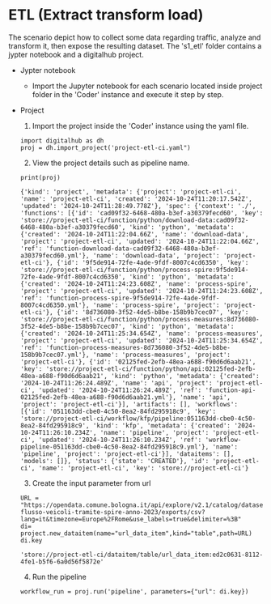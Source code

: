 # ETL (Extract transform load)

The scenario depict how to collect some data regarding traffic, analyze and transform it, then expose the resulting dataset. The 's1_etl' folder contains
a jypter notebook and a digitalhub project. 

- Jypter notebook 
	- Import the Jupyter notebook for each scenario located inside project folder in the 'Coder' instance and execute it step by step.

- Project
	
   1. Import the project inside the 'Coder' instance using the yaml file.
	```
 	import digitalhub as dh
 	proj = dh.import_project('project-etl-ci.yaml")
	```

   2.  View the project details such as pipeline name.
    ```
    print(proj)
   ```
   ```
   {'kind': 'project', 'metadata': {'project': 'project-etl-ci', 'name': 'project-etl-ci', 'created': '2024-10-24T11:20:17.542Z', 'updated': '2024-10-24T11:28:49.778Z'}, 'spec': {'context': './', 'functions': [{'id': 'cad09f32-6468-480a-b3ef-a30379fecd60', 'key': 'store://project-etl-ci/function/python/download-data:cad09f32-6468-480a-b3ef-a30379fecd60', 'kind': 'python', 'metadata': {'created': '2024-10-24T11:22:04.66Z', 'name': 'download-data', 'project': 'project-etl-ci', 'updated': '2024-10-24T11:22:04.66Z', 'ref': 'function-download-data-cad09f32-6468-480a-b3ef-a30379fecd60.yml'}, 'name': 'download-data', 'project': 'project-etl-ci'}, {'id': '9f5de914-72fe-4ade-9fdf-8007c4cd6350', 'key': 'store://project-etl-ci/function/python/process-spire:9f5de914-72fe-4ade-9fdf-8007c4cd6350', 'kind': 'python', 'metadata': {'created': '2024-10-24T11:24:23.608Z', 'name': 'process-spire', 'project': 'project-etl-ci', 'updated': '2024-10-24T11:24:23.608Z', 'ref': 'function-process-spire-9f5de914-72fe-4ade-9fdf-8007c4cd6350.yml'}, 'name': 'process-spire', 'project': 'project-etl-ci'}, {'id': '8d736080-3f52-4de5-b8be-158b9b7cec07', 'key': 'store://project-etl-ci/function/python/process-measures:8d736080-3f52-4de5-b8be-158b9b7cec07', 'kind': 'python', 'metadata': {'created': '2024-10-24T11:25:34.654Z', 'name': 'process-measures', 'project': 'project-etl-ci', 'updated': '2024-10-24T11:25:34.654Z', 'ref': 'function-process-measures-8d736080-3f52-4de5-b8be-158b9b7cec07.yml'}, 'name': 'process-measures', 'project': 'project-etl-ci'}, {'id': '02125fed-2efb-48ea-a688-f90d6d6aab21', 'key': 'store://project-etl-ci/function/python/api:02125fed-2efb-48ea-a688-f90d6d6aab21', 'kind': 'python', 'metadata': {'created': '2024-10-24T11:26:24.489Z', 'name': 'api', 'project': 'project-etl-ci', 'updated': '2024-10-24T11:26:24.489Z', 'ref': 'function-api-02125fed-2efb-48ea-a688-f90d6d6aab21.yml'}, 'name': 'api', 'project': 'project-etl-ci'}], 'artifacts': [], 'workflows': [{'id': '051163dd-cbe0-4c50-8ea2-84fd295918c9', 'key': 'store://project-etl-ci/workflow/kfp/pipeline:051163dd-cbe0-4c50-8ea2-84fd295918c9', 'kind': 'kfp', 'metadata': {'created': '2024-10-24T11:26:10.234Z', 'name': 'pipeline', 'project': 'project-etl-ci', 'updated': '2024-10-24T11:26:10.234Z', 'ref': 'workflow-pipeline-051163dd-cbe0-4c50-8ea2-84fd295918c9.yml'}, 'name': 'pipeline', 'project': 'project-etl-ci'}], 'dataitems': [], 'models': []}, 'status': {'state': 'CREATED'}, 'id': 'project-etl-ci', 'name': 'project-etl-ci', 'key': 'store://project-etl-ci'}
   ```
   
   3. Create the input parameter from url
    ```
    URL = "https://opendata.comune.bologna.it/api/explore/v2.1/catalog/datasets/rilevazione-flusso-veicoli-tramite-spire-anno-2023/exports/csv?lang=it&timezone=Europe%2FRome&use_labels=true&delimiter=%3B"
	di= project.new_dataitem(name="url_data_item",kind="table",path=URL)
	di.key
    ```
	```
	'store://project-etl-ci/dataitem/table/url_data_item:ed2c0631-8112-4fe1-b5f6-6a0d56f5872e'
	```
   
   4. Run the pipeline
    ```
    workflow_run = proj.run('pipeline', parameters={"url": di.key})
    ```
	
	

	
	


